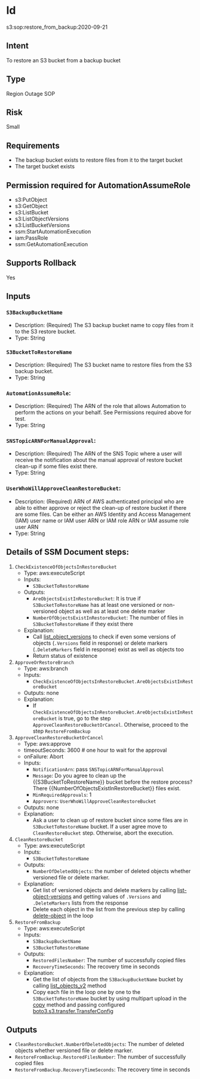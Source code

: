 # Id

s3:sop:restore_from_backup:2020-09-21

## Intent

To restore an S3 bucket from a backup bucket

## Type

Region Outage SOP

## Risk

Small

## Requirements

* The backup bucket exists to restore files from it to the target bucket
* The target bucket exists

## Permission required for AutomationAssumeRole

* s3:PutObject
* s3:GetObject
* s3:ListBucket
* s3:ListObjectVersions
* s3:ListBucketVersions
* ssm:StartAutomationExecution
* iam:PassRole
* ssm:GetAutomationExecution  

## Supports Rollback

Yes

## Inputs

### `S3BackupBucketName`

* Description: (Required) The S3 backup bucket name to copy files from it to the S3 restore bucket.
* Type: String

### `S3BucketToRestoreName`

* Description: (Required) The S3 bucket name to restore files from the S3 backup bucket.
* Type: String

### `AutomationAssumeRole`:

* Description: (Required) The ARN of the role that allows Automation to perform the actions on your behalf. See Permissions required above for test.
* Type: String

### `SNSTopicARNForManualApproval`:

* Description: (Required) The ARN of the SNS Topic where a user will receive the notification about the manual approval of restore bucket clean-up if some files exist there.
* Type: String

### `UserWhoWillApproveCleanRestoreBucket`:

* Description: (Required) ARN of AWS authenticated principal who are able to either approve or reject the clean-up of restore bucket if there are some files. Can be either an AWS Identity and Access
  Management (IAM) user name or IAM user ARN or IAM role ARN or IAM assume role user ARN
* Type: String

## Details of SSM Document steps:

1. `CheckExistenceOfObjectsInRestoreBucket`
    * Type: aws:executeScript
    * Inputs:
        * `S3BucketToRestoreName`
    * Outputs:
        * `AreObjectsExistInRestoreBucket`: It is true if `S3BucketToRestoreName` has at least one versioned or non-versioned object as well as at least one delete marker
        * `NumberOfObjectsExistInRestoreBucket`: The number of files in `S3BucketToRestoreName` if they exist there
    * Explanation:
        * Call [list_object_versions](https://boto3.amazonaws.com/v1/documentation/api/latest/reference/services/s3.html#S3.Client.list_object_versions) to check if even some versions of
          objects (`.Versions` field in response) or delete markers (`.DeleteMarkers` field in response) exist as well as objects too
        * Return status of existence
1. `ApproveOrRestoreBranch`
    * Type: aws:branch
    * Inputs:
        * `CheckExistenceOfObjectsInRestoreBucket.AreObjectsExistInRestoreBucket`
    * Outputs: none
    * Explanation:
        * If `CheckExistenceOfObjectsInRestoreBucket.AreObjectsExistInRestoreBucket` is true, go to the step `ApproveCleanRestoreBucketOrCancel`. Otherwise, proceed to the step `RestoreFromBackup`
1. `ApproveCleanRestoreBucketOrCancel`
    * Type: aws:approve
    * timeoutSeconds: 3600 # one hour to wait for the approval
    * onFailure: Abort
    * Inputs:
        * `NotificationArn`: pass `SNSTopicARNForManualApproval`
        * `Message`: Do you agree to clean up the {{S3BucketToRestoreName}} bucket before the restore process? There {{NumberOfObjectsExistInRestoreBucket}} files exist.
        * `MinRequiredApprovals`: 1
        * `Approvers`: `UserWhoWillApproveCleanRestoreBucket`
    * Outputs: none
    * Explanation:
        * Ask a user to clean up of restore bucket since some files are in `S3BucketToRestoreName` bucket. If a user agree move to `CleanRestoreBucket` step. Otherwise, abort the execution.
1. `CleanRestoreBucket`
    * Type: aws:executeScript
    * Inputs:
        * `S3BucketToRestoreName`
    * Outputs:
        * `NumberOfDeletedObjects`: the number of deleted objects whether versioned file or delete marker.
    * Explanation:
        * Get list of versioned objects and delete markers by
          calling [list-object-versions](https://boto3.amazonaws.com/v1/documentation/api/latest/reference/services/s3.html#S3.Client.list-object-versions) and getting values of `.Versions`
          and `.DeleteMarkers` lists from the response
        * Delete each object in the list from the previous step by calling [delete-object](https://boto3.amazonaws.com/v1/documentation/api/latest/reference/services/s3.html#S3.Client.delete-object) in the loop
1. `RestoreFromBackup`
    * Type: aws:executeScript
    * Inputs:
        * `S3BackupBucketName`
        * `S3BucketToRestoreName`
    * Outputs:
        * `RestoredFilesNumber`: The number of successfully copied files
        * `RecoveryTimeSeconds`: The recovery time in seconds
    * Explanation:
        * Get the list of objects from the `S3BackupBucketName` bucket by
          calling [list_objects_v2](https://boto3.amazonaws.com/v1/documentation/api/latest/reference/services/s3.html#S3.Client.list_objects_v2) method
        * Copy each file in the loop one by one to the `S3BucketToRestoreName` bucket by using multipart upload in the [copy](https://boto3.amazonaws.com/v1/documentation/api/latest/reference/services/s3.html#S3.Client.copy) method and passing configured [boto3.s3.transfer.TransferConfig](https://boto3.amazonaws.com/v1/documentation/api/latest/reference/customizations/s3.html#boto3.s3.transfer.TransferConfig)

## Outputs

* `CleanRestoreBucket.NumberOfDeletedObjects`: The number of deleted objects whether versioned file or delete marker.
* `RestoreFromBackup.RestoredFilesNumber`: The number of successfully copied files
* `RestoreFromBackup.RecoveryTimeSeconds`: The recovery time in seconds

